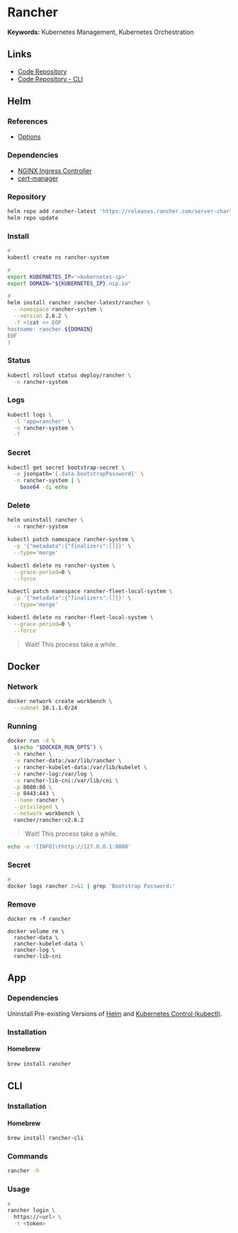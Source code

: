 # Rancher

<!--
https://github.com/rancher-sandbox/rancher-desktop
-->

**Keywords:** Kubernetes Management, Kubernetes Orchestration

## Links

- [Code Repository](https://github.com/rancher/rancher)
- [Code Repository - CLI](https://github.com/rancher/cli)

## Helm

### References

- [Options](https://github.com/rancher/rancher/tree/master/chart#helm-chart-options-for-kubernetes-installations)

### Dependencies

- [NGINX Ingress Controller](/nginx/ingress-controller/README.md#helm)
- [cert-manager](/cert-manager/README.md#helm)

### Repository

```sh
helm repo add rancher-latest 'https://releases.rancher.com/server-charts/latest'
helm repo update
```

### Install

```sh
#
kubectl create ns rancher-system

#
export KUBERNETES_IP='<kubernetes-ip>'
export DOMAIN="${KUBERNETES_IP}.nip.io"

#
helm install rancher rancher-latest/rancher \
  --namespace rancher-system \
  --version 2.6.2 \
  -f <(cat << EOF
hostname: rancher.${DOMAIN}
EOF
)
```

### Status

```sh
kubectl rollout status deploy/rancher \
  -n rancher-system
```

### Logs

```sh
kubectl logs \
  -l 'app=rancher' \
  -n rancher-system \
  -f
```

### Secret

```sh
kubectl get secret bootstrap-secret \
  -o jsonpath='{.data.bootstrapPassword}' \
  -n rancher-system | \
    base64 -d; echo
```

### Delete

```sh
helm uninstall rancher \
  -n rancher-system

kubectl patch namespace rancher-system \
  -p '{"metadata":{"finalizers":[]}}' \
  --type='merge'

kubectl delete ns rancher-system \
  --grace-period=0 \
  --force

kubectl patch namespace rancher-fleet-local-system \
  -p '{"metadata":{"finalizers":[]}}' \
  --type='merge'

kubectl delete ns rancher-fleet-local-system \
  --grace-period=0 \
  --force
```

> Wait! This process take a while.

## Docker

### Network

```sh
docker network create workbench \
  --subnet 10.1.1.0/24
```

### Running

```sh
docker run -d \
  $(echo "$DOCKER_RUN_OPTS") \
  -h rancher \
  -v rancher-data:/var/lib/rancher \
  -v rancher-kubelet-data:/var/lib/kubelet \
  -v rancher-log:/var/log \
  -v rancher-lib-cni:/var/lib/cni \
  -p 8080:80 \
  -p 8443:443 \
  --name rancher \
  --privileged \
  --network workbench \
  rancher/rancher:v2.6.2
```

> Wait! This process take a while.

```sh
echo -e '[INFO]\thttp://127.0.0.1:8080'
```

### Secret

```sh
#
docker logs rancher 2>&1 | grep 'Bootstrap Password:'
```

### Remove

```shm
docker rm -f rancher

docker volume rm \
  rancher-data \
  rancher-kubelet-data \
  rancher-log \
  rancher-lib-cni
```

## App

### Dependencies

Uninstall Pre-existing Versions of [Helm](/helm/README.md) and [Kubernetes Control (kubectl)](/kubectl/README.md).

### Installation

#### Homebrew

```sh
brew install rancher
```

## CLI

### Installation

#### Homebrew

```sh
brew install rancher-cli
```

### Commands

```sh
rancher -h
```

### Usage

```sh
#
rancher login \
  https://<url> \
  -t <token>
```

<!-- ## Issues -->

<!-- ### Host Resolve

```log
INFO: Using resolv.conf: nameserver 10.254.1.134 nameserver 172.17.10.57 nameserver 10.8.4.1 search example.com
ERROR: https://rancher.example.com/ping is not accessible (Could not resolve host: rancher.example.com)
```

```sh
# sudo vim /etc/resolv.conf
# search rancher.rancher-system.svc.cluster.local rancher-system.svc.cluster.local svc.cluster.local cluster.local

sudo hostess add rancher.example.com 10.254.1.88

sudo systemctl restart kubelet

for pod in `kubectl get pods -o json -n rancher-system | jq -r '.items[] | select(.metadata.labels.app | contains("cattle-agent")) | .metadata.name'`; do kubectl delete pod $pod -n rancher-system; done

kubectl delete pod \
  -l 'app=cattle-cluster-agent' \
  -n rancher-system
``` -->
